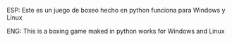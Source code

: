ESP: Este es un juego de boxeo hecho en python funciona para Windows y Linux

ENG: This is a boxing game maked in python works for Windows and Linux
